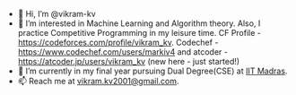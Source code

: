 - 👋 Hi, I’m @vikram-kv
- 👀 I’m interested in Machine Learning and Algorithm theory. Also, I practice Competitive Programming in my leisure time. CF Profile - https://codeforces.com/profile/vikram_kv. Codechef - https://www.codechef.com/users/markiv4 and atcoder - https://atcoder.jp/users/vikram_kv (new here - just started!)
- 🌱 I’m currently in my final year pursuing Dual Degree(CSE) at [IIT Madras](https://www.iitm.ac.in/).
- 📫 Reach me at [vikram.kv2001@gmail.com](mailto:vikram.kv2001@gmail.com).

<!---
vikram-kv/vikram-kv is a ✨ special ✨ repository because its `README.md` (this file) appears on your GitHub profile.
You can click the Preview link to take a look at your changes.
--->
